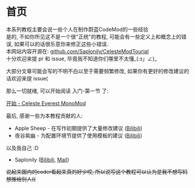 # 首页

本系列教程主要会说一些个人在制作蔚蓝CodeMod的一些经验  
是的, 不如你所见这不是一个很"正统"的教程, 可能会有一些定义上和概念上的错误, 如果可以的话很乐意你来修正这些小错误.  
本网站内容开源在: [github.com/Saplonily/CelesteModTourial](https://github.com/Saplonily/CelesteModTourial)  
十分欢迎来提 pr 和 issue, 毕竟我不知道你们哪里不太懂_(:з」∠)_  

大部分文章可能会写的不明不白以至于需要频繁修改, 如果你有更好的修改建议的话欢迎来提 issue(  

那么一切就绪, 可以开始阅读 入门-第一节 了:

[开始 - Celeste Everest MonoMod](./begin/CelesteEverestMonoMod.md)

最后, 感谢一些为本教程贡献的人:

- Apple Sheep - 在写作初期提供了大量修改建议 ([Bilibili](https://space.bilibili.com/227488539))
- 夜谷紫幽 - 为配置环境节提供了使用模板的建议 ([Bilibili](https://space.bilibili.com/346379712))

以及我自己 :D

- Saplonily ([Bilibili](https://space.bilibili.com/39046375), [Mail](mailto:Saplonily@outlook.com))

<del>说起来国内的coder看起来真的好少哎, 所以说写这个教程可以认为是我不想写码想推给别人((</del>